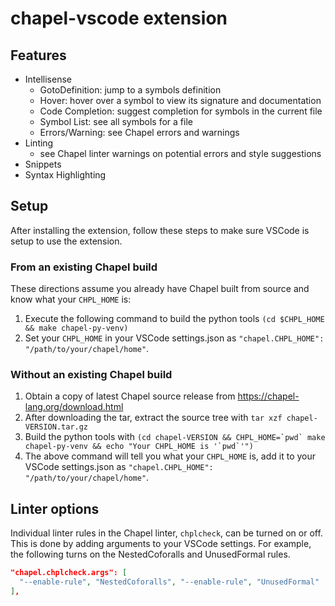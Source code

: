 # chapel-vscode extension

## Features

- Intellisense
  - GotoDefinition: jump to a symbols definition
  - Hover: hover over a symbol to view its signature and documentation
  - Code Completion: suggest completion for symbols in the current file
  - Symbol List: see all symbols for a file
  - Errors/Warning: see Chapel errors and warnings
- Linting
  - see Chapel linter warnings on potential errors and style suggestions
- Snippets
- Syntax Highlighting

## Setup

After installing the extension, follow these steps to make sure VSCode is setup to use the extension.

### From an existing Chapel build

These directions assume you already have Chapel built from source and know what your `CHPL_HOME` is:

1. Execute the following command to build the python tools `(cd $CHPL_HOME && make chapel-py-venv)`
2. Set your `CHPL_HOME` in your VSCode settings.json as `"chapel.CHPL_HOME": "/path/to/your/chapel/home"`.

### Without an existing Chapel build

1. Obtain a copy of latest Chapel source release from <https://chapel-lang.org/download.html>
2. After downloading the tar, extract the source tree with `tar xzf chapel-VERSION.tar.gz`
3. Build the python tools with ``(cd chapel-VERSION && CHPL_HOME=`pwd` make chapel-py-venv && echo "Your CHPL_HOME is '`pwd`'")``
4. The above command will tell you what your `CHPL_HOME` is, add it to your VSCode settings.json as `"chapel.CHPL_HOME": "/path/to/your/chapel/home"`.

## Linter options

Individual linter rules in the Chapel linter, `chplcheck`, can be turned on or off. This is done by adding arguments to your VSCode settings. For example, the following turns on the NestedCoforalls and UnusedFormal rules.

```json
"chapel.chplcheck.args": [
  "--enable-rule", "NestedCoforalls", "--enable-rule", "UnusedFormal"
],
```
